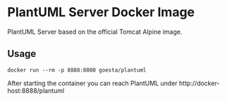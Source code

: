 # PlantUML Server Docker Image

PlantUML Server based on the official Tomcat Alpine image.

## Usage

    docker run --rm -p 8888:8080 goesta/plantuml

After starting the container you can reach PlantUML under http://docker-host:8888/plantuml

